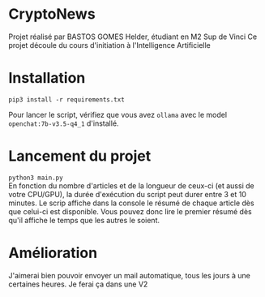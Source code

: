 # CryptoNews

Projet réalisé par BASTOS GOMES Helder, étudiant en M2 Sup de Vinci
Ce projet découle du cours d'initiation à l'Intelligence Artificielle

# Installation
<code>pip3 install -r requirements.txt</code> </br>

Pour lancer le script, vérifiez que vous avez <code>ollama</code> avec le model <code>openchat:7b-v3.5-q4_1</code> d'installé.


# Lancement du projet
<code>python3 main.py</code> </br>
En fonction du nombre d'articles et de la longueur de ceux-ci (et aussi de votre CPU/GPU), la durée d'exécution du script peut durer entre 3 et 10 minutes.
Le scrip affiche dans la console le résumé de chaque article dès que celui-ci est disponible. Vous pouvez donc lire le premier résumé dès qu'il affiche le temps que les autres le soient.


# Amélioration
J'aimerai bien pouvoir envoyer un mail automatique, tous les jours à une certaines heures. Je ferai ça dans une V2
